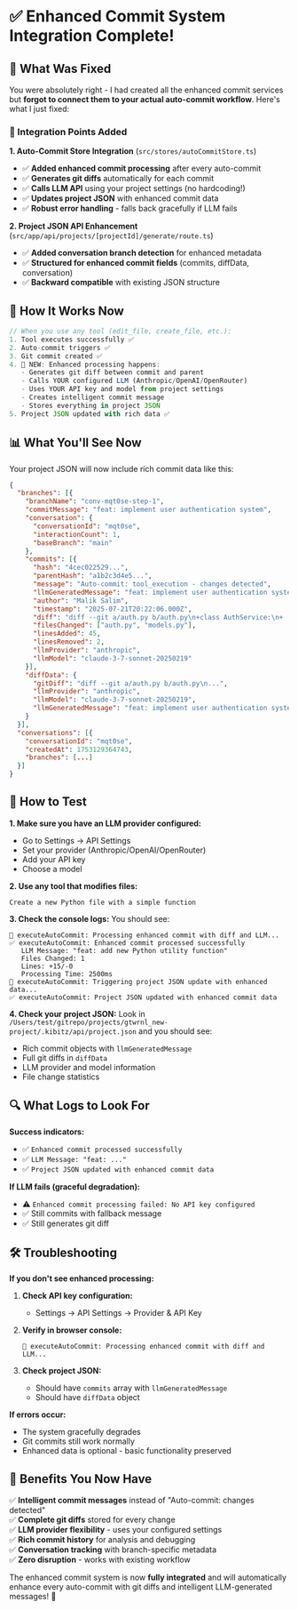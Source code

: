 # ✅ Enhanced Commit System Integration Complete!

## 🚀 What Was Fixed

You were absolutely right - I had created all the enhanced commit services but **forgot to connect them to your actual auto-commit workflow**. Here's what I just fixed:

### 🔧 Integration Points Added

**1. Auto-Commit Store Integration** (`src/stores/autoCommitStore.ts`)
- ✅ **Added enhanced commit processing** after every auto-commit
- ✅ **Generates git diffs** automatically for each commit  
- ✅ **Calls LLM API** using your project settings (no hardcoding!)
- ✅ **Updates project JSON** with enhanced commit data
- ✅ **Robust error handling** - falls back gracefully if LLM fails

**2. Project JSON API Enhancement** (`src/app/api/projects/[projectId]/generate/route.ts`)
- ✅ **Added conversation branch detection** for enhanced metadata
- ✅ **Structured for enhanced commit fields** (commits, diffData, conversation)
- ✅ **Backward compatible** with existing JSON structure

## 🎯 How It Works Now

```typescript
// When you use any tool (edit_file, create_file, etc.):
1. Tool executes successfully ✅
2. Auto-commit triggers ✅  
3. Git commit created ✅
4. 🚀 NEW: Enhanced processing happens:
   - Generates git diff between commit and parent
   - Calls YOUR configured LLM (Anthropic/OpenAI/OpenRouter)
   - Uses YOUR API key and model from project settings
   - Creates intelligent commit message
   - Stores everything in project JSON
5. Project JSON updated with rich data ✅
```

## 📊 What You'll See Now

Your project JSON will now include rich commit data like this:

```json
{
  "branches": [{
    "branchName": "conv-mqt0se-step-1",
    "commitMessage": "feat: implement user authentication system",
    "conversation": {
      "conversationId": "mqt0se",
      "interactionCount": 1,
      "baseBranch": "main"
    },
    "commits": [{
      "hash": "4cec022529...",
      "parentHash": "a1b2c3d4e5...",
      "message": "Auto-commit: tool_execution - changes detected",
      "llmGeneratedMessage": "feat: implement user authentication system",
      "author": "Malik Salim",
      "timestamp": "2025-07-21T20:22:06.000Z",
      "diff": "diff --git a/auth.py b/auth.py\n+class AuthService:\n+    def login(self, username, password):\n...",
      "filesChanged": ["auth.py", "models.py"],
      "linesAdded": 45,
      "linesRemoved": 2,
      "llmProvider": "anthropic",
      "llmModel": "claude-3-7-sonnet-20250219"
    }],
    "diffData": {
      "gitDiff": "diff --git a/auth.py b/auth.py\n...",
      "llmProvider": "anthropic",
      "llmModel": "claude-3-7-sonnet-20250219", 
      "llmGeneratedMessage": "feat: implement user authentication system"
    }
  }],
  "conversations": [{
    "conversationId": "mqt0se",
    "createdAt": 1753129364743,
    "branches": [...]
  }]
}
```

## 🧪 How to Test

**1. Make sure you have an LLM provider configured:**
- Go to Settings → API Settings
- Set your provider (Anthropic/OpenAI/OpenRouter)
- Add your API key
- Choose a model

**2. Use any tool that modifies files:**
```
Create a new Python file with a simple function
```

**3. Check the console logs:**
You should see:
```
🤖 executeAutoCommit: Processing enhanced commit with diff and LLM...
✅ executeAutoCommit: Enhanced commit processed successfully
   LLM Message: "feat: add new Python utility function"
   Files Changed: 1
   Lines: +15/-0
   Processing Time: 2500ms
📝 executeAutoCommit: Triggering project JSON update with enhanced data...
✅ executeAutoCommit: Project JSON updated with enhanced commit data
```

**4. Check your project JSON:**
Look in `/Users/test/gitrepo/projects/gtwrnl_new-project/.kibitz/api/project.json` and you should see:
- Rich commit objects with `llmGeneratedMessage`
- Full git diffs in `diffData`
- LLM provider and model information
- File change statistics

## 🔍 What Logs to Look For

**Success indicators:**
- ✅ `Enhanced commit processed successfully`
- ✅ `LLM Message: "feat: ..."`  
- ✅ `Project JSON updated with enhanced commit data`

**If LLM fails (graceful degradation):**
- ⚠️ `Enhanced commit processing failed: No API key configured`
- ✅ Still commits with fallback message
- ✅ Still generates git diff

## 🛠️ Troubleshooting

**If you don't see enhanced processing:**

1. **Check API key configuration:**
   - Settings → API Settings → Provider & API Key

2. **Verify in browser console:**
   ```
   🤖 executeAutoCommit: Processing enhanced commit with diff and LLM...
   ```

3. **Check project JSON:**
   - Should have `commits` array with `llmGeneratedMessage`
   - Should have `diffData` object

**If errors occur:**
- The system gracefully degrades
- Git commits still work normally  
- Enhanced data is optional - basic functionality preserved

## 🎉 Benefits You Now Have

✅ **Intelligent commit messages** instead of "Auto-commit: changes detected"  
✅ **Complete git diffs** stored for every change  
✅ **LLM provider flexibility** - uses your configured settings  
✅ **Rich commit history** for analysis and debugging  
✅ **Conversation tracking** with branch-specific metadata  
✅ **Zero disruption** - works with existing workflow  

The enhanced commit system is now **fully integrated** and will automatically enhance every auto-commit with git diffs and intelligent LLM-generated messages! 🚀 